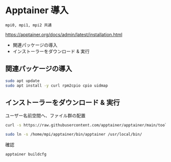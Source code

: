 # Apptainer 導入
`mpi0, mpi1, mpi2 共通`

https://apptainer.org/docs/admin/latest/installation.html

* 関連パッケージの導入
* インストーラーをダウンロード & 実行
## 関連パッケージの導入
~~~sh
sudo apt update
sudo apt install -y curl rpm2cpio cpio uidmap
~~~
## インストーラーをダウンロード & 実行
ユーザー名前空間へ、ファイル群の配置
~~~sh
curl -s https://raw.githubusercontent.com/apptainer/apptainer/main/tools/install-unprivileged.sh | bash -s - apptainer

sudo ln -s /home/mpi/apptainer/bin/apptainer /usr/local/bin/
~~~
確認
~~~sh
apptainer buildcfg
~~~
